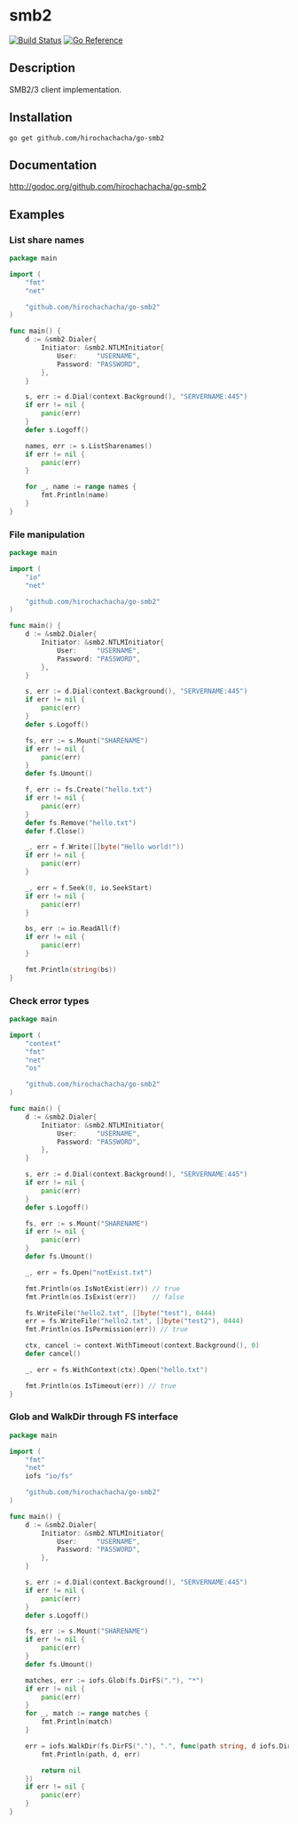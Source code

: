 smb2
====

[![Build Status](https://github.com/hirochachacha/go-smb2/actions/workflows/go.yml/badge.svg)](https://github.com/hirochachacha/go-smb2/actions/workflows/go.yml)
[![Go Reference](https://pkg.go.dev/badge/github.com/hirochachacha/go-smb2.svg)](https://pkg.go.dev/github.com/hirochachacha/go-smb2)

Description
-----------

SMB2/3 client implementation.

Installation
------------

`go get github.com/hirochachacha/go-smb2`

Documentation
-------------

http://godoc.org/github.com/hirochachacha/go-smb2

Examples
--------

### List share names ###

```go
package main

import (
	"fmt"
	"net"

	"github.com/hirochachacha/go-smb2"
)

func main() {
	d := &smb2.Dialer{
		Initiator: &smb2.NTLMInitiator{
			User:     "USERNAME",
			Password: "PASSWORD",
		},
	}

	s, err := d.Dial(context.Background(), "SERVERNAME:445")
	if err != nil {
		panic(err)
	}
	defer s.Logoff()

	names, err := s.ListSharenames()
	if err != nil {
		panic(err)
	}

	for _, name := range names {
		fmt.Println(name)
	}
}
```

### File manipulation ###

```go
package main

import (
	"io"
	"net"

	"github.com/hirochachacha/go-smb2"
)

func main() {
	d := &smb2.Dialer{
		Initiator: &smb2.NTLMInitiator{
			User:     "USERNAME",
			Password: "PASSWORD",
		},
	}

	s, err := d.Dial(context.Background(), "SERVERNAME:445")
	if err != nil {
		panic(err)
	}
	defer s.Logoff()

	fs, err := s.Mount("SHARENAME")
	if err != nil {
		panic(err)
	}
	defer fs.Umount()

	f, err := fs.Create("hello.txt")
	if err != nil {
		panic(err)
	}
	defer fs.Remove("hello.txt")
	defer f.Close()

	_, err = f.Write([]byte("Hello world!"))
	if err != nil {
		panic(err)
	}

	_, err = f.Seek(0, io.SeekStart)
	if err != nil {
		panic(err)
	}

	bs, err := io.ReadAll(f)
	if err != nil {
		panic(err)
	}

	fmt.Println(string(bs))
}
```

### Check error types ###

```go
package main

import (
	"context"
	"fmt"
	"net"
	"os"

	"github.com/hirochachacha/go-smb2"
)

func main() {
	d := &smb2.Dialer{
		Initiator: &smb2.NTLMInitiator{
			User:     "USERNAME",
			Password: "PASSWORD",
		},
	}

	s, err := d.Dial(context.Background(), "SERVERNAME:445")
	if err != nil {
		panic(err)
	}
	defer s.Logoff()

	fs, err := s.Mount("SHARENAME")
	if err != nil {
		panic(err)
	}
	defer fs.Umount()

	_, err = fs.Open("notExist.txt")

	fmt.Println(os.IsNotExist(err)) // true
	fmt.Println(os.IsExist(err))    // false

	fs.WriteFile("hello2.txt", []byte("test"), 0444)
	err = fs.WriteFile("hello2.txt", []byte("test2"), 0444)
	fmt.Println(os.IsPermission(err)) // true

	ctx, cancel := context.WithTimeout(context.Background(), 0)
	defer cancel()

	_, err = fs.WithContext(ctx).Open("hello.txt")

	fmt.Println(os.IsTimeout(err)) // true
}
```

### Glob and WalkDir through FS interface ###

```go
package main

import (
	"fmt"
	"net"
	iofs "io/fs"

	"github.com/hirochachacha/go-smb2"
)

func main() {
	d := &smb2.Dialer{
		Initiator: &smb2.NTLMInitiator{
			User:     "USERNAME",
			Password: "PASSWORD",
		},
	}

	s, err := d.Dial(context.Background(), "SERVERNAME:445")
	if err != nil {
		panic(err)
	}
	defer s.Logoff()

	fs, err := s.Mount("SHARENAME")
	if err != nil {
		panic(err)
	}
	defer fs.Umount()

	matches, err := iofs.Glob(fs.DirFS("."), "*")
	if err != nil {
		panic(err)
	}
	for _, match := range matches {
		fmt.Println(match)
	}

	err = iofs.WalkDir(fs.DirFS("."), ".", func(path string, d iofs.DirEntry, err error) error {
		fmt.Println(path, d, err)

		return nil
	})
	if err != nil {
		panic(err)
	}
}
```
